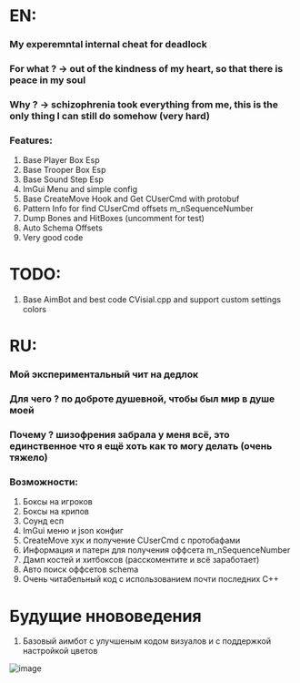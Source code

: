 # EN:
### My experemntal internal cheat for deadlock
### For what ? -> out of the kindness of my heart, so that there is peace in my soul
### Why ? -> schizophrenia took everything from me, this is the only thing I can still do somehow (very hard)

### Features: 
1. Base Player Box Esp
2. Base Trooper Box Esp
3. Base Sound Step Esp
4. ImGui Menu and simple config
5. Base CreateMove Hook and Get CUserCmd with protobuf
6. Pattern Info for find CUserCmd offsets m_nSequenceNumber
7. Dump Bones and HitBoxes (uncomment for test)
8. Auto Schema Offsets
9. Very good code

# TODO:
1. Base AimBot and best code CVisial.cpp and support custom settings colors

# RU:
### Мой экспериментальный чит на дедлок
### Для чего ? по доброте душевной, чтобы был мир в душе моей
### Почему ? шизофрения забрала у меня всё, это единственное что я ещё хоть как то могу делать (очень тяжело)

### Возможности: 
1. Боксы на игроков
2. Боксы на крипов
3. Соунд есп
4. ImGui меню и json конфиг
5. CreateMove хук и получение CUserCmd с протобафами
6. Информация и патерн для получения оффсета m_nSequenceNumber
7. Дамп костей и хитбоксов (расскоментите и всё заработает)
8. Авто поиск оффсетов schema
9. Очень читабельный код с использованием почти последних С++

# Будущие ннововедения
1. Базовый аимбот с улучшеным кодом визуалов и с поддержкой настройкой цветов

![image](https://github.com/user-attachments/assets/f3302cf2-bcc0-4851-b008-299340128c7d)
